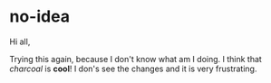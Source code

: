 # no-idea

Hi all,

Trying this again, because I don't know what am I doing.
I think that *charcoal* is **cool**!
I don's see the changes and it is very frustrating.
